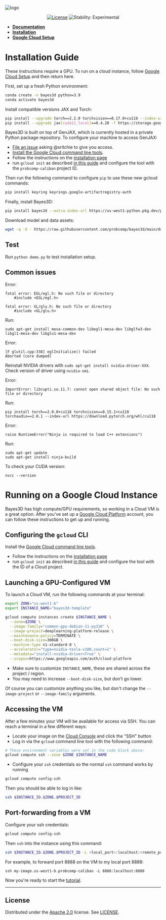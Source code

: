 ![logo][logo]

<div align="center">

[![License][license]][license-url]
![Stability: Experimental][experimental-badge]

</div>

- **[Documentation](https://probcomp.github.io/bayes3d/)**
- **[Installation](#installation-guide)**
- **[Google Cloud Setup](#running-on-a-google-cloud-instance)**

# Installation Guide

These instructions require a GPU. To run on a cloud instance, follow [Google Cloud Setup](#running-on-a-google-cloud-instance) and then return here. 

First, set up a fresh Python environment:

```bash
conda create -n bayes3d python=3.9
conda activate bayes3d
```

Install compatible versions JAX and Torch:

```bash
pip install --upgrade torch==2.2.0 torchvision==0.17.0+cu118 --index-url https://download.pytorch.org/whl/cu118
pip install --upgrade jax[cuda11_local]==0.4.20 -f https://storage.googleapis.com/jax-releases/jax_cuda_releases.html
```

Bayes3D is built on top of GenJAX, which is currently hosted in a private Python
package repository. To configure your machine to access GenJAX:

- [File an issue](https://github.com/probcomp/bayes3d/issues/new) asking @sritchie to give you access.
- [Install the Google Cloud command line tools](https://cloud.google.com/sdk/docs/install).
- Follow the instructions on the [installation page](https://cloud.google.com/sdk/docs/install)
- run `gcloud init` as described [in this
  guide](https://cloud.google.com/sdk/docs/initializing) and configure the tool
  with the `probcomp-caliban` project ID.

Then run the following command to configure `pip` to use these new gcloud
commands:

```bash
pip install keyring keyrings.google-artifactregistry-auth
```

Finally, install Bayes3D:

```bash
pip install bayes3d --extra-index-url https://us-west1-python.pkg.dev/probcomp-caliban/probcomp/simple/
```

Download model and data assets:

```bash
wget -q -O - https://raw.githubusercontent.com/probcomp/bayes3d/main/download.sh | bash
```

## Test

Run `python demo.py` to test installation setup.

## Common issues

Error:
```
fatal error: EGL/egl.h: No such file or directory
    #include <EGL/egl.h>

fatal error: GL/glu.h: No such file or directory
    #include <GL/glu.h>
```
Run:
```
sudo apt-get install mesa-common-dev libegl1-mesa-dev libglfw3-dev libgl1-mesa-dev libglu1-mesa-dev
```

Error:
```
[F glutil.cpp:338] eglInitialize() failed
Aborted (core dumped)
```
Reinstall NVIDIA drivers with `sudo apt-get install nvidia-driver-XXX`. Check version of driver using `nvidia-smi`.

Error:
```
ImportError: libcupti.so.11.7: cannot open shared object file: No such file or directory
```
Run:
```
pip install torch==2.0.0+cu118 torchvision==0.15.1+cu118 torchaudio==2.0.1 --index-url https://download.pytorch.org/whl/cu118
```

Error:
```
raise RuntimeError("Ninja is required to load C++ extensions")
```
Run:
```
sudo apt-get update
sudo apt-get install ninja-build
```

To check your CUDA version:
```
nvcc --version
```
# Running on a Google Cloud Instance

Bayes3D has high compute/GPU requirements, so working in a Cloud VM is a great option. After you've set up a [Google Cloud Platform]([url](https://cloud.google.com)) account, you can follow these instructions to get up and running.

## Configuring the `gcloud` CLI

Install the [Google Cloud command line
tools](https://cloud.google.com/sdk/docs/install).

- Follow the instructions on the [installation page](https://cloud.google.com/sdk/docs/install)
- run `gcloud init` as described [in this guide](https://cloud.google.com/sdk/docs/initializing) and configure the tool with the ID of a Cloud project.

## Launching a GPU-Configured VM

To launch a Cloud VM, run the following commands at your terminal:

```bash
export ZONE="us-west1-b"
export INSTANCE_NAME="bayes3d-template"

gcloud compute instances create $INSTANCE_NAME \
  --zone=$ZONE \
  --image-family="common-gpu-debian-11-py310" \
  --image-project=deeplearning-platform-release \
  --maintenance-policy=TERMINATE \
  --boot-disk-size=300GB \
  --machine-type n1-standard-8 \
  --accelerator="type=nvidia-tesla-v100,count=1" \
  --metadata="install-nvidia-driver=True" \
  --scopes=https://www.googleapis.com/auth/cloud-platform
```

- Make sure to customize `INSTANCE_NAME`, these are shared across the project / region.
- You may need to increase `--boot-disk-size`, but don't go lower.

Of course you can customize anything you like, but don't change the
`--image-project` or `--image-family` arguments.

## Accessing the VM

After a few minutes your VM will be available for access via SSH. You can reach
a terminal in a few different ways:

- Locate your image on the [Cloud
  Console](https://console.cloud.google.com/compute/instances) and click the
  "SSH" button
- Log in via the `gcloud` command line tool with the following command:

```bash
# These environment variables were set in the code block above:
gcloud compute ssh --zone $ZONE $INSTANCE_NAME
```

- Configure your `ssh` credentials so the normal `ssh` command works by running

```bash
gcloud compute config-ssh
```

Then you should be able to log in like:

```bash
ssh $INSTANCE_ID.$ZONE.$PROJECT_ID
```

## Port-forwarding from a VM

Configure your ssh credentials:

```bash
gcloud compute config-ssh
```

Then `ssh` into the instance using this command:

```bash
ssh $INSTANCE_ID.$ZONE.$PROJECT_ID -L <local_port>:localhost:<remote_port>
```

For example, to forward port 8888 on the VM to my local port 8888:

```
ssh my-image.us-west1-b.probcomp-caliban -L 8888:localhost:8888
```

Now you're ready to start the [tutorial](https://github.com/probcomp/welcome/tree/main/tutorials/bayes3d).

---
## License

Distributed under the [Apache 2.0](LICENSE) license. See [LICENSE](LICENSE).

[experimental-badge]: https://img.shields.io/badge/stability-experimental-orange.svg
[license-url]: LICENSE
[license]: https://img.shields.io/badge/License-Apache_2.0-brightgreen.svg
[logo]: https://github.com/probcomp/bayes3d/assets/66085644/bf4e3d42-2d70-40fa-b980-04bd4e18bf2b

